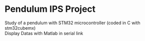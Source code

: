 # Pendulum IPS Project

Study of a pendulum with STM32 microcontroller (coded in C with stm32cubemx)
<br/>Display Datas with Matlab in serial link


